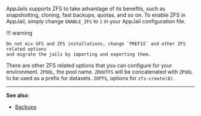 AppJails supports ZFS to take advantage of its benefits, such as snapshotting, cloning, fast backups, quotas, and so on. To enable ZFS in AppJail, simply change `ENABLE_ZFS` to `1` in your AppJail configuration file.

!!! warning

    Do not mix UFS and ZFS installations, change `PREFIX` and other ZFS related options
    and migrate the jails by importing and exporting them.

There are other ZFS related options that you can configure for your environment. `ZPOOL`, the pool name. `ZROOTFS` will be concatenated with `ZPOOL` to be used as a prefix for datasets. `ZOPTS`, options for `zfs-create(8)`.

---

**See also**:

* [Backups](backups/intro.md)

